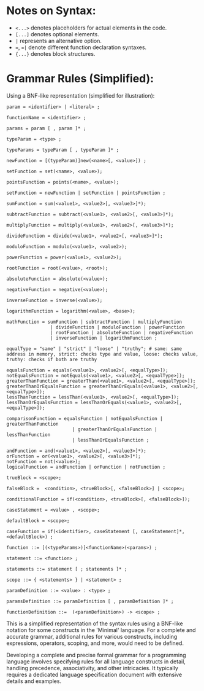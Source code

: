 # Notes on Syntax:
- `<...>` denotes placeholders for actual elements in the code.
- `[...]` denotes optional elements.
- `|` represents an alternative option.
- `=`, `=|` denote different function declaration syntaxes.
- `{...}` denotes block structures.

# Grammar Rules (Simplified):

Using a BNF-like representation (simplified for illustration):

```bnf
param = <identifier> | <literal> ;

functionName = <identifier> ;

params = param [ , param ]* ;

typeParam = <type> ;

typeParams = typeParam [ , typeParam ]* ;

newFunction = [(typeParam)]new(<name>[, <value>]) ;

setFunction = set(<name>, <value>);

pointsFunction = points(<name>, <value>);

setFunction = newFunction | setFunction | pointsFunction ;

sumFunction = sum(<value1>, <value2>[, <value3>]*);

subtractFunction = subtract(<value1>, <value2>[, <value3>]*);

multiplyFunction = multiply(<value1>, <value2>[, <value3>]*);

divideFunction = divide(<value1>, <value2>[, <value3>]*);

moduloFunction = modulo(<value1>, <value2>);

powerFunction = power(<value1>, <value2>);

rootFunction = root(<value>, <root>);

absoluteFunction = absolute(<value>);

negativeFunction = negative(<value>);

inverseFunction = inverse(<value>);

logarithmFunction = logarithm(<value>, <base>);

mathFunction = sumFunction | subtractFunction | multiplyFunction
                | divideFunction | moduloFunction | powerFunction
                | rootFunction | absoluteFunction | negativeFunction
                | inverseFunction | logarithmFunction ;

equalType = "same" | "strict" | "loose" | "truthy"; # same: same address in memory, strict: checks type and value, loose: checks value, truthy: checks if both are truthy

equalsFunction = equals(<value1>, <value2>[, <equalType>]);
notEqualsFunction = notEquals(<value1>, <value2>[, <equalType>]);
greaterThanFunction = greaterThan(<value1>, <value2>[, <equalType>]);
greaterThanOrEqualsFunction = greaterThanOrEquals(<value1>, <value2>[, <equalType>]);
lessThanFunction = lessThan(<value1>, <value2>[, <equalType>]);
lessThanOrEqualsFunction = lessThanOrEquals(<value1>, <value2>[, <equalType>]);

comparisonFunction = equalsFunction | notEqualsFunction | greaterThanFunction
                        | greaterThanOrEqualsFunction | lessThanFunction
                        | lessThanOrEqualsFunction ;

andFunction = and(<value1>, <value2>[, <value3>]*);
orFunction = or(<value1>, <value2>[, <value3>]*);
notFunction = not(<value>);
logicalFunction = andFunction | orFunction | notFunction ;

trueBlock = <scope>;

falseBlock =  <condition>, <trueBlock>[, <falseBlock>] | <scope>;

conditionalFunction = if(<condition>, <trueBlock>[, <falseBlock>]);

caseStatement = <value> , <scope>;

defaultBlock = <scope>;

caseFunction = if(<identifier>, caseStatement [, caseStatement]*, <defaultBlock>) ;  

function ::= [(<typeParams>)]<functionName>(<params>) ;

statement ::= <function> ;

statements ::= statement [ ; statements ]* ;

scope ::= { <statements> } | <statement> ;

paramDefinition ::= <value> : <type> ;

paramsDefinition ::= paramDefinition [ , paramDefinition ]* ;

functionDefinition ::=  (<paramDefinition>) -> <scope> ;

```

This is a simplified representation of the syntax rules using a BNF-like notation for some constructs in the 'Minimal' language. For a complete and accurate grammar, additional rules for various constructs, including expressions, operators, scoping, and more, would need to be defined.

Developing a complete and precise formal grammar for a programming language involves specifying rules for all language constructs in detail, handling precedence, associativity, and other intricacies. It typically requires a dedicated language specification document with extensive details and examples.
